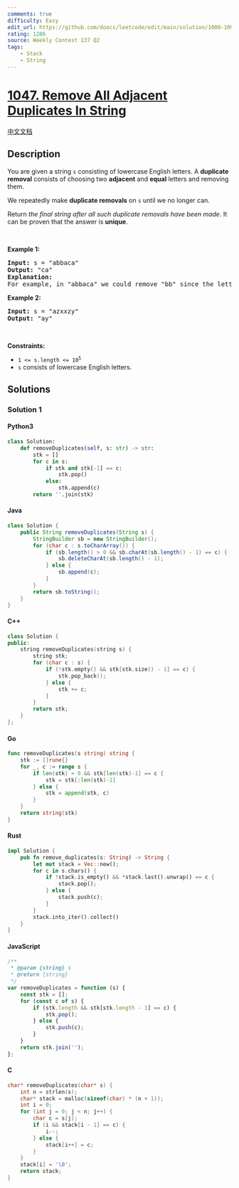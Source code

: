 ```yaml
---
comments: true
difficulty: Easy
edit_url: https://github.com/doocs/leetcode/edit/main/solution/1000-1099/1047.Remove%20All%20Adjacent%20Duplicates%20In%20String/README_EN.md
rating: 1286
source: Weekly Contest 137 Q2
tags:
    - Stack
    - String
---
```


<!-- problem:start -->

# [1047. Remove All Adjacent Duplicates In String](https://leetcode.com/problems/remove-all-adjacent-duplicates-in-string)

[中文文档](/solution/1000-1099/1047.Remove%20All%20Adjacent%20Duplicates%20In%20String/README.md)

## Description

<!-- description:start -->

<p>You are given a string <code>s</code> consisting of lowercase English letters. A <strong>duplicate removal</strong> consists of choosing two <strong>adjacent</strong> and <strong>equal</strong> letters and removing them.</p>

<p>We repeatedly make <strong>duplicate removals</strong> on <code>s</code> until we no longer can.</p>

<p>Return <em>the final string after all such duplicate removals have been made</em>. It can be proven that the answer is <strong>unique</strong>.</p>

<p>&nbsp;</p>
<p><strong class="example">Example 1:</strong></p>

<pre>
<strong>Input:</strong> s = &quot;abbaca&quot;
<strong>Output:</strong> &quot;ca&quot;
<strong>Explanation:</strong> 
For example, in &quot;abbaca&quot; we could remove &quot;bb&quot; since the letters are adjacent and equal, and this is the only possible move.  The result of this move is that the string is &quot;aaca&quot;, of which only &quot;aa&quot; is possible, so the final string is &quot;ca&quot;.
</pre>

<p><strong class="example">Example 2:</strong></p>

<pre>
<strong>Input:</strong> s = &quot;azxxzy&quot;
<strong>Output:</strong> &quot;ay&quot;
</pre>

<p>&nbsp;</p>
<p><strong>Constraints:</strong></p>

<ul>
	<li><code>1 &lt;= s.length &lt;= 10<sup>5</sup></code></li>
	<li><code>s</code> consists of lowercase English letters.</li>
</ul>

<!-- description:end -->

## Solutions

<!-- solution:start -->

### Solution 1

<!-- tabs:start -->

#### Python3

```python
class Solution:
    def removeDuplicates(self, s: str) -> str:
        stk = []
        for c in s:
            if stk and stk[-1] == c:
                stk.pop()
            else:
                stk.append(c)
        return ''.join(stk)
```

#### Java

```java
class Solution {
    public String removeDuplicates(String s) {
        StringBuilder sb = new StringBuilder();
        for (char c : s.toCharArray()) {
            if (sb.length() > 0 && sb.charAt(sb.length() - 1) == c) {
                sb.deleteCharAt(sb.length() - 1);
            } else {
                sb.append(c);
            }
        }
        return sb.toString();
    }
}
```

#### C++

```cpp
class Solution {
public:
    string removeDuplicates(string s) {
        string stk;
        for (char c : s) {
            if (!stk.empty() && stk[stk.size() - 1] == c) {
                stk.pop_back();
            } else {
                stk += c;
            }
        }
        return stk;
    }
};
```

#### Go

```go
func removeDuplicates(s string) string {
	stk := []rune{}
	for _, c := range s {
		if len(stk) > 0 && stk[len(stk)-1] == c {
			stk = stk[:len(stk)-1]
		} else {
			stk = append(stk, c)
		}
	}
	return string(stk)
}
```

#### Rust

```rust
impl Solution {
    pub fn remove_duplicates(s: String) -> String {
        let mut stack = Vec::new();
        for c in s.chars() {
            if !stack.is_empty() && *stack.last().unwrap() == c {
                stack.pop();
            } else {
                stack.push(c);
            }
        }
        stack.into_iter().collect()
    }
}
```

#### JavaScript

```js
/**
 * @param {string} s
 * @return {string}
 */
var removeDuplicates = function (s) {
    const stk = [];
    for (const c of s) {
        if (stk.length && stk[stk.length - 1] == c) {
            stk.pop();
        } else {
            stk.push(c);
        }
    }
    return stk.join('');
};
```

#### C

```c
char* removeDuplicates(char* s) {
    int n = strlen(s);
    char* stack = malloc(sizeof(char) * (n + 1));
    int i = 0;
    for (int j = 0; j < n; j++) {
        char c = s[j];
        if (i && stack[i - 1] == c) {
            i--;
        } else {
            stack[i++] = c;
        }
    }
    stack[i] = '\0';
    return stack;
}
```

<!-- tabs:end -->

<!-- solution:end -->

<!-- problem:end -->
